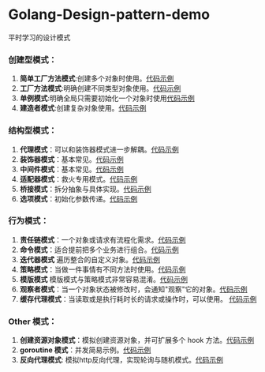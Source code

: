 # Golang-Design-pattern-demo
平时学习的设计模式

### 创建型模式：
1. **简单工厂方法模式**:创建多个对象时使用。[代码示例](https://github.com/StudyPlace-io/Golang-Design-Pattern-Demo/tree/main/Creational/factory-pattern)
2. **工厂方法模式**:明确创建不同类型对象使用。[代码示例](https://github.com/StudyPlace-io/Golang-Design-Pattern-Demo/tree/main/Creational/factory-pattern)
3. **单例模式**:明确全局只需要初始化一个对象时使用[代码示例](https://github.com/StudyPlace-io/Golang-Design-Pattern-Demo/tree/main/Creational/singleton-pattern)
4. **建造者模式**:创建复杂对象使用。[代码示例](https://github.com/StudyPlace-io/Golang-Design-Pattern-Demo/tree/main/Creational/builder-pattern)

### 结构型模式：
1. **代理模式**：可以和装饰器模式进一步解耦。[代码示例](https://github.com/StudyPlace-io/Golang-Design-Pattern-Demo/tree/main/Structural/proxy-pattern)
2. **装饰器模式**：基本常见。[代码示例](https://github.com/StudyPlace-io/Golang-Design-Pattern-Demo/tree/main/Structural/decorator-pattern)
3. **中间件模式**：基本常见。[代码示例](https://github.com/StudyPlace-io/Golang-Design-Pattern-Demo/tree/main/Structural/middleware-pattern)
4. **适配器模式**：救火专用模式。[代码示例](https://github.com/StudyPlace-io/Golang-Design-Pattern-Demo/tree/main/Structural/wrapper-adapter-pattern)
5. **桥接模式**：拆分抽象与具体实现。[代码示例](https://github.com/StudyPlace-io/Golang-Design-Pattern-Demo/tree/main/Structural/bridge-pattern)
6. **选项模式**：初始化参数传递。[代码示例](https://github.com/StudyPlace-io/Golang-Design-Pattern-Demo/tree/main/Structural/option-pattern)

### 行为模式：
1. **责任链模式**：一个对象或请求有流程化需求。[代码示例](https://github.com/StudyPlace-io/Golang-Design-Pattern-Demo/tree/main/Behavioral/chain-of-responsibility-pattern)
2. **命令模式**：适合提前把多个业务进行组合。[代码示例](https://github.com/StudyPlace-io/Golang-Design-Pattern-Demo/tree/main/Behavioral/command-pattern)
3. **迭代器模式** 遍历整合的自定义对象。[代码示例](https://github.com/StudyPlace-io/Golang-Design-Pattern-Demo/tree/main/Behavioral/iterator-pattern)
4. **策略模式**：当做一件事情有不同方法时使用。[代码示例](https://github.com/StudyPlace-io/Golang-Design-Pattern-Demo/tree/main/Behavioral/strategy-pattern)
5. **模版模式** 模版模式与策略模式非常容易混淆。[代码示例](https://github.com/StudyPlace-io/Golang-Design-Pattern-Demo/tree/main/Behavioral/template-pattern)
6. **观察者模式**：当一个对象状态被修改时，会通知"观察"它的对象。[代码示例](https://github.com/StudyPlace-io/Golang-Design-Pattern-Demo/tree/main/Behavioral/subject-object-pattern)
7. **缓存代理模式**：当读取或是执行耗时长的请求或操作时，可以使用。 [代码示例](https://github.com/StudyPlace-io/Golang-Design-Pattern-Demo/tree/main/Behavioral/cache-proxy-pattern)

### Other 模式：
1. **创建资源对象模式**：模拟创建资源对象，并可扩展多个 hook 方法。[代码示例](https://github.com/StudyPlace-io/Golang-Design-Pattern-Demo/tree/main/other/create-resource-pattern)
2. **goroutine 模式**：并发简易示例。[代码示例](https://github.com/StudyPlace-io/Golang-Design-Pattern-Demo/tree/main/other/goroutine-pattern)
3. **反向代理模式**: 模拟http反向代理，实现轮询与随机模式。[代码示例](https://github.com/StudyPlace-io/Golang-Design-Pattern-Demo/tree/main/other/loadbalance-pattern)